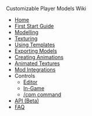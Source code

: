 Customizable Player Models Wiki
* [Home](https://github.com/tom5454/CustomPlayerModels/wiki)
* [First Start Guide](https://github.com/tom5454/CustomPlayerModels/wiki/FirstStartGuide)
* [Modelling](https://github.com/tom5454/CustomPlayerModels/wiki/Modelling)
* [Texturing](https://github.com/tom5454/CustomPlayerModels/wiki/Texturing)
* [Using Templates](https://github.com/tom5454/CustomPlayerModels/wiki/Templates)
* [Exporting Models](https://github.com/tom5454/CustomPlayerModels/wiki/Exporting)
* [Creating Animations](https://github.com/tom5454/CustomPlayerModels/wiki/Animations)
* [Animated Textures](https://github.com/tom5454/CustomPlayerModels/wiki/Animated-Textures)
* [Mod Integrations](https://github.com/tom5454/CustomPlayerModels/wiki/Mod-Integrations)
* Controls
  * [Editor](https://github.com/tom5454/CustomPlayerModels/wiki/Controls#editor-controls)
  * [In-Game](https://github.com/tom5454/CustomPlayerModels/wiki/Controls#in-game-controls-keybindings)
  * [/cpm command](https://github.com/tom5454/CustomPlayerModels/wiki/The--cpm-command)
* [API (Beta)](https://github.com/tom5454/CustomPlayerModels/wiki/API-documentation)
* [FAQ](https://github.com/tom5454/CustomPlayerModels/wiki/FAQ)

